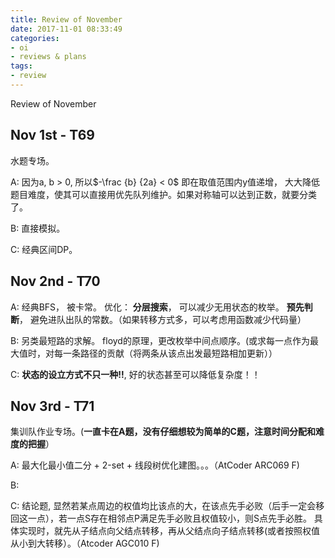 ```yaml
---
title: Review of November
date: 2017-11-01 08:33:49
categories:
- oi
- reviews & plans
tags:
- review
---
```


Review of November

<!-- more -->

## Nov 1st - T69

水题专场。

A: 因为a, b > 0, 所以$-\frac {b} {2a} < 0$ 即在取值范围内y值递增， 大大降低题目难度，使其可以直接用优先队列维护。如果对称轴可以达到正数，就要分类了。

B: 直接模拟。

C: 经典区间DP。

## Nov 2nd - T70

A: 经典BFS， 被卡常。 优化： **分层搜索**， 可以减少无用状态的枚举。 **预先判断**， 避免进队出队的常数。（如果转移方式多，可以考虑用函数减少代码量）

B: 另类最短路的求解。 floyd的原理，更改枚举中间点顺序。(或求每一点作为最大值时，对每一条路径的贡献（将两条从该点出发最短路相加更新））

C: **状态的设立方式不只一种!!**, 好的状态甚至可以降低复杂度！！

## Nov 3rd - T71

集训队作业专场。(**一直卡在A题，没有仔细想较为简单的C题，注意时间分配和难度的把握**）

A: 最大化最小值二分 + 2-set + 线段树优化建图。。。（AtCoder ARC069 F)

B: 

C: 结论题, 显然若某点周边的权值均比该点的大，在该点先手必败（后手一定会移回这一点），若一点S存在相邻点P满足先手必败且权值较小，则S点先手必胜。 具体实现时，就先从子结点向父结点转移，再从父结点向子结点转移(或者按照权值从小到大转移）。（Atcoder AGC010 F)
